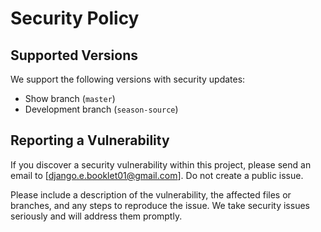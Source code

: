 # Security Policy

## Supported Versions
We support the following versions with security updates:
- Show branch (`master`)
- Development branch (`season-source`)

## Reporting a Vulnerability
If you discover a security vulnerability within this project, please send an email to [django.e.booklet01@gmail.com]. Do not create a public issue.

Please include a description of the vulnerability, the affected files or branches, and any steps to reproduce the issue. We take security issues seriously and will address them promptly.
